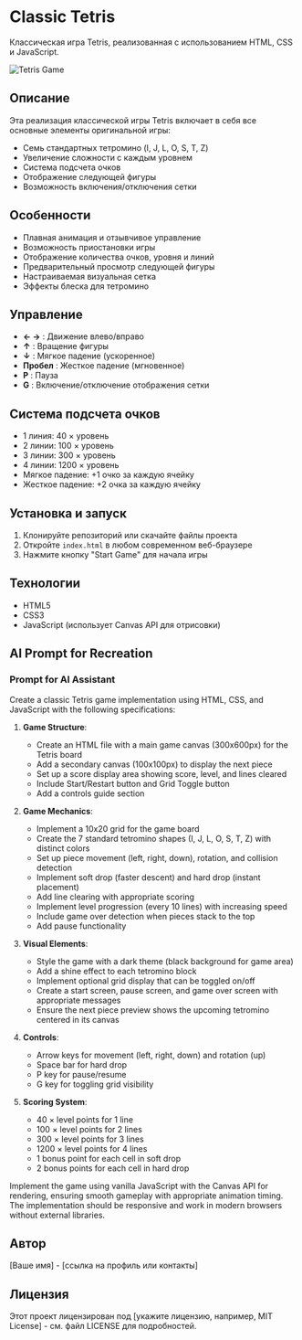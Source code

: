 # Classic Tetris

Классическая игра Tetris, реализованная с использованием HTML, CSS и JavaScript.

![Tetris Game](https://upload.wikimedia.org/wikipedia/commons/thumb/9/9c/Tetris_logo.svg/300px-Tetris_logo.svg)

## Описание

Эта реализация классической игры Tetris включает в себя все основные элементы оригинальной игры:
- Семь стандартных тетромино (I, J, L, O, S, T, Z)
- Увеличение сложности с каждым уровнем
- Система подсчета очков
- Отображение следующей фигуры
- Возможность включения/отключения сетки

## Особенности

- Плавная анимация и отзывчивое управление
- Возможность приостановки игры
- Отображение количества очков, уровня и линий
- Предварительный просмотр следующей фигуры
- Настраиваемая визуальная сетка
- Эффекты блеска для тетромино

## Управление

- **← →** : Движение влево/вправо
- **↑** : Вращение фигуры
- **↓** : Мягкое падение (ускоренное)
- **Пробел** : Жесткое падение (мгновенное)
- **P** : Пауза
- **G** : Включение/отключение отображения сетки

## Система подсчета очков

- 1 линия: 40 × уровень
- 2 линии: 100 × уровень
- 3 линии: 300 × уровень
- 4 линии: 1200 × уровень
- Мягкое падение: +1 очко за каждую ячейку
- Жесткое падение: +2 очка за каждую ячейку

## Установка и запуск

1. Клонируйте репозиторий или скачайте файлы проекта
2. Откройте `index.html` в любом современном веб-браузере
3. Нажмите кнопку "Start Game" для начала игры

## Технологии

- HTML5
- CSS3
- JavaScript (использует Canvas API для отрисовки)

## AI Prompt for Recreation

### Prompt for AI Assistant

Create a classic Tetris game implementation using HTML, CSS, and JavaScript with the following specifications:

1. **Game Structure**:
   - Create an HTML file with a main game canvas (300x600px) for the Tetris board
   - Add a secondary canvas (100x100px) to display the next piece
   - Set up a score display area showing score, level, and lines cleared
   - Include Start/Restart button and Grid Toggle button
   - Add a controls guide section

2. **Game Mechanics**:
   - Implement a 10x20 grid for the game board
   - Create the 7 standard tetromino shapes (I, J, L, O, S, T, Z) with distinct colors
   - Set up piece movement (left, right, down), rotation, and collision detection
   - Implement soft drop (faster descent) and hard drop (instant placement)
   - Add line clearing with appropriate scoring
   - Implement level progression (every 10 lines) with increasing speed
   - Include game over detection when pieces stack to the top
   - Add pause functionality

3. **Visual Elements**:
   - Style the game with a dark theme (black background for game area)
   - Add a shine effect to each tetromino block
   - Implement optional grid display that can be toggled on/off
   - Create a start screen, pause screen, and game over screen with appropriate messages
   - Ensure the next piece preview shows the upcoming tetromino centered in its canvas

4. **Controls**:
   - Arrow keys for movement (left, right, down) and rotation (up)
   - Space bar for hard drop
   - P key for pause/resume
   - G key for toggling grid visibility

5. **Scoring System**:
   - 40 × level points for 1 line
   - 100 × level points for 2 lines
   - 300 × level points for 3 lines
   - 1200 × level points for 4 lines
   - 1 bonus point for each cell in soft drop
   - 2 bonus points for each cell in hard drop

Implement the game using vanilla JavaScript with the Canvas API for rendering, ensuring smooth gameplay with appropriate animation timing. The implementation should be responsive and work in modern browsers without external libraries.

## Автор

[Ваше имя] - [ссылка на профиль или контакты]

## Лицензия

Этот проект лицензирован под [укажите лицензию, например, MIT License] - см. файл LICENSE для подробностей.